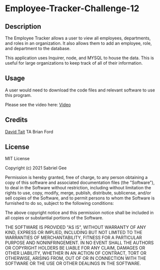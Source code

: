 # Employee-Tracker-Challenge-12
## Description

The Employee Tracker allows a user to view all employees, departments, and roles in an organization. It also allows them to add an employee, role, and department to the database.

This application uses Inquirer, node, and MYSQL to house the data. This is useful for large organizations to keep track of all of their information.

## Usage
A user would need to download the code files and relevant software to use this program. 

Please see the video here:
[Video](https://watch.screencastify.com/v/rVMxPacoxyVQ9sUnFZkz)


## Credits
[David Tait](https://github.com/davidtait1996)
TA Brian Ford

## License
MIT License

Copyright (c) 2021 Sabriel Gee

Permission is hereby granted, free of charge, to any person obtaining a copy of this software and associated documentation files (the "Software"), to deal in the Software without restriction, including without limitation the rights to use, copy, modify, merge, publish, distribute, sublicense, and/or sell copies of the Software, and to permit persons to whom the Software is furnished to do so, subject to the following conditions:

The above copyright notice and this permission notice shall be included in all copies or substantial portions of the Software.

THE SOFTWARE IS PROVIDED "AS IS", WITHOUT WARRANTY OF ANY KIND, EXPRESS OR IMPLIED, INCLUDING BUT NOT LIMITED TO THE WARRANTIES OF MERCHANTABILITY, FITNESS FOR A PARTICULAR PURPOSE AND NONINFRINGEMENT. IN NO EVENT SHALL THE AUTHORS OR COPYRIGHT HOLDERS BE LIABLE FOR ANY CLAIM, DAMAGES OR OTHER LIABILITY, WHETHER IN AN ACTION OF CONTRACT, TORT OR OTHERWISE, ARISING FROM, OUT OF OR IN CONNECTION WITH THE SOFTWARE OR THE USE OR OTHER DEALINGS IN THE SOFTWARE.